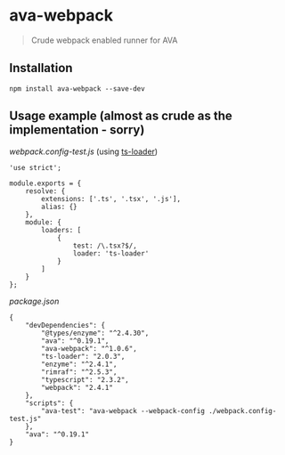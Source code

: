 # ava-webpack

> Crude webpack enabled runner for AVA

## Installation

```
npm install ava-webpack --save-dev
```

## Usage example (almost as crude as the implementation - sorry)

*webpack.config-test.js* (using [ts-loader](https://github.com/TypeStrong/ts-loader))

```
'use strict';

module.exports = {
    resolve: {
        extensions: ['.ts', '.tsx', '.js'],
        alias: {}
    },
    module: {
        loaders: [
            {
                test: /\.tsx?$/,
                loader: 'ts-loader'
            }
        ]
    }
};

```

*package.json*

```
{
	"devDependencies": {
		"@types/enzyme": "^2.4.30",
		"ava": "^0.19.1",
		"ava-webpack": "^1.0.6",
		"ts-loader": "2.0.3",
		"enzyme": "^2.4.1",
		"rimraf": "^2.5.3",
		"typescript": "2.3.2",
		"webpack": "2.4.1"
	},
	"scripts": {
		"ava-test": "ava-webpack --webpack-config ./webpack.config-test.js"
	},
    "ava": "^0.19.1"
}

```